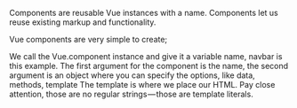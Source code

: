 Components are reusable Vue instances with a name. Components let us reuse existing markup and functionality.

Vue components are very simple to create;

We call the Vue.component instance and give it a variable name, navbar is this example.
The first argument for the component is the name, the second argument is an object where you can specify the options, like data, methods, template
The template is where we place our HTML. Pay close attention, those are no regular strings — those are template literals.